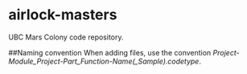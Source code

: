 # airlock-masters
UBC Mars Colony code repository.

##Naming convention
When adding files, use the convention *Project-Module_Project-Part_Function-Name(_Sample).codetype*.